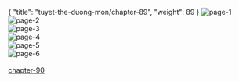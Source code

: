 { "title": "tuyet-the-duong-mon/chapter-89", "weight": 89 }
<img src="tuyet-the-duong-mon_0089_01-d9acbf6055b6904dcab57271ec4b167a.webp" alt="page-1" origin="http://storage.fshare.vn/Test-vechai/1479564107-Tuyet-the-Duong-Mon-Dau-La-Dai-Luc-2-Chapter-88-Hamtruyenvn-ve-chai-15.jpg"><br/>
<img src="tuyet-the-duong-mon_0089_02-5fccfd8c03a850230aca4db108cb199c.webp" alt="page-2" origin="http://storage.fshare.vn/Test-vechai/1479564107-Tuyet-the-Duong-Mon-Dau-La-Dai-Luc-2-Chapter-88-Hamtruyenvn-ve-chai-19.jpg"><br/>
<img src="tuyet-the-duong-mon_0089_03-6e14228c9aa252e37f03eeea4e67e2ea.webp" alt="page-3" origin="http://storage.fshare.vn/Test-vechai/1479564107-Tuyet-the-Duong-Mon-Dau-La-Dai-Luc-2-Chapter-88-Hamtruyenvn-ve-chai-21.jpg"><br/>
<img src="tuyet-the-duong-mon_0089_04-0e28d22e6f116e74bce2ca4d557d38ae.webp" alt="page-4" origin="http://storage.fshare.vn/Test-vechai/1479564107-Tuyet-the-Duong-Mon-Dau-La-Dai-Luc-2-Chapter-88-Hamtruyenvn-ve-chai-22.jpg"><br/>
<img src="tuyet-the-duong-mon_0089_05-422b8d0fc633b98b872f3556ea8c57b3.webp" alt="page-5" origin="http://storage.fshare.vn/Test-vechai/1479564107-Tuyet-the-Duong-Mon-Dau-La-Dai-Luc-2-Chapter-88-Hamtruyenvn-ve-chai-23.jpg"><br/>
<img src="tuyet-the-duong-mon_0089_06-884bdf950ac57edd204eac27476ab267.webp" alt="page-6" origin="http://storage.fshare.vn/Test-vechai/1479564107-Tuyet-the-Duong-Mon-Dau-La-Dai-Luc-2-Chapter-88-Hamtruyenvn-ve-chai-24.jpg"><br/>
<br/><a class="nextchap" href="/tuyet-the-duong-mon/chapter-90">chapter-90</a>
